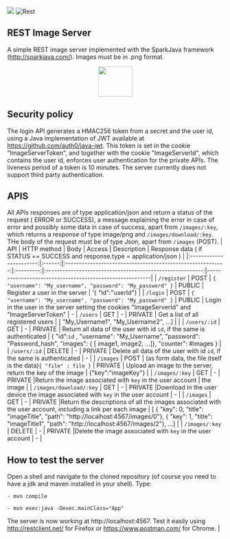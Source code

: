 [![](https://img.shields.io/maven-central/v/com.sparkjava/spark-core.svg)](http://mvnrepository.com/artifact/com.sparkjava/spark-core)
![Rest](https://github.com/arancicarini/Middleware-2019-2020/workflows/Rest/badge.svg)
## REST Image Server
A simple REST image server implemented with the SparkJava framework (http://sparkjava.com/). Images must be in .png format.

<p align="center">
  <img src="https://upload.wikimedia.org/wikipedia/commons/7/7a/Spark_Java_Logo.png" width="40%" height="70">
</p>


## Security policy
The login API generates a HMAC256 token from a secret and the user id, using a Java implementation of JWT available at https://github.com/auth0/java-jwt. This token is set in the cookie "ImageServerToken", and together with the cookie "ImageServerId", which contains the user id, enforces user authentication for the private APIs. The liveness period of a token is 10 minutes. The server currently does not support third party authentication.


## APIS
All APIs responses are of type application/json and return a status of the request ( ERROR or SUCCESS), a message explaining the error in case of error and possibly some data in case of success, apart from `/images/:key`, which returns a response of type image/png and `/images/download/:key`. THe body of the request must be of type Json, apart from `/images` (POST).
| API                   | HTTP method | Body                                                         | Access  | Description  | Response data ( if STATUS == SUCCESS and response.type = application/json )                                                                                                         |
|:-----------------------:|:------:|:----------------------------------------------------------:|:---------:|:---------------------------------------------------------:|---------------------------------------------------------|
| `/register`           | POST | `{ "username": "My_username", "password": "My_password" }` | PUBLIC | Register a user in the server | '{ "Id":"userId"} |
| `/login`           | POST | `{ "username": "My_username", "password": "My_password" }` | PUBLIC  | Login in the user in the server setting the cookies "ImageServerId" and "ImageServerToken" | - 
| `/users`              | GET  | -                                                        | PRIVATE | Get a list of all registered users |  [ "My_Username1", "My_Username2", ...]  |                                                                                      |
| `/users/:id`      | GET  | -                                                        | PRIVATE | Return all data of the user with id `id`, if the same is authenticated |  { "id":`id` , "username": "My_Username", "password": "Password_hash", "images": { [ image1, image2, ...]}, "counter": #images } |
| `/users/:id`      | DELETE | -                                                        | PRIVATE | Delete all data of the user with id `id`, if the same is authenticated | - |
| `/images` | POST | (as form data, the file itself is the data)`{ "file" : file }`                                                        | PRIVATE | Upload an image to the server, return the key of the image   | {"key":"imageKey"} |
| `/images/:key` | GET | -                                                        | PRIVATE |Return the image associated with `key` in the user account   | the image |
| `/images/download/:key` | GET | -                                                        | PRIVATE |Download in the user device the  image associated with `key` in the user account   | - |
| `/images` | GET | -                                                        | PRIVATE |Return the descriptions of all the images associated with the user account, including a link per each image   | [ { "key": 0, "title": "imageTitle", "path": "http://localhost:4567/images/0"}, { "key": 1, "title": "imageTitle1", "path": "http://localhost:4567/images/2"}, ...] |
| `/images/:key` | DELETE | -                                                        | PRIVATE |Delete the image associated with `key` in the user account   | - |

## How to test the server
Open a shell and navigate to the cloned repository (of course you need to have a jdk and maven installed in your shell). Type:

    - mvn compile
    
    - mvn exec:java -Dexec.mainClass="App"
    
The server is now working at http://localhost:4567.
Test it easily using http://restclient.net/ for Firefox or https://www.postman.com/ for Chrome.
                                                                                                                                                                              |



